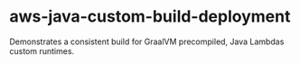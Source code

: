 # aws-java-custom-build-deployment

Demonstrates a consistent build for GraalVM precompiled, Java Lambdas custom runtimes.
